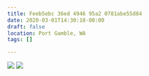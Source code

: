```yaml
---
title: Feeb5ebc 36ed 4946 95a2 0781abe55d84
date: 2020-03-01T14:30:18-08:00
draft: false
location: Port Gamble, WA
tags: []

---
```



[![](https://d17enza3bfujl8.cloudfront.net/L1000104.jpg)](/img/l1000104)
[![](https://d17enza3bfujl8.cloudfront.net/L1000087.jpg)](/img/l1000087)

